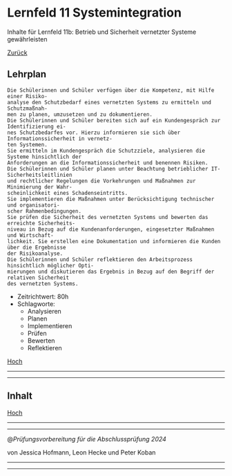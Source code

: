 # Lernfeld 11 Systemintegration

Inhalte für Lernfeld 11b: Betrieb und Sicherheit vernetzter Systeme gewährleisten

[Zurück](/README.md)

## Lehrplan

```Text
Die Schülerinnen und Schüler verfügen über die Kompetenz, mit Hilfe einer Risiko-
analyse den Schutzbedarf eines vernetzten Systems zu ermitteln und Schutzmaßnah-
men zu planen, umzusetzen und zu dokumentieren.
Die Schülerinnen und Schüler bereiten sich auf ein Kundengespräch zur Identifizierung ei-
nes Schutzbedarfes vor. Hierzu informieren sie sich über Informationssicherheit in vernetz-
ten Systemen.
Sie ermitteln im Kundengespräch die Schutzziele, analysieren die Systeme hinsichtlich der
Anforderungen an die Informationssicherheit und benennen Risiken.
Die Schülerinnen und Schüler planen unter Beachtung betrieblicher IT-Sicherheitsleitlinien
und rechtlicher Regelungen die Vorkehrungen und Maßnahmen zur Minimierung der Wahr-
scheinlichkeit eines Schadenseintritts.
Sie implementieren die Maßnahmen unter Berücksichtigung technischer und organisatori-
scher Rahmenbedingungen.
Sie prüfen die Sicherheit des vernetzten Systems und bewerten das erreichte Sicherheits-
niveau in Bezug auf die Kundenanforderungen, eingesetzter Maßnahmen und Wirtschaft-
lichkeit. Sie erstellen eine Dokumentation und informieren die Kunden über die Ergebnisse
der Risikoanalyse.
Die Schülerinnen und Schüler reflektieren den Arbeitsprozess hinsichtlich möglicher Opti-
mierungen und diskutieren das Ergebnis in Bezug auf den Begriff der relativen Sicherheit
des vernetzten Systems.
```

- Zeitrichtwert: 80h
- Schlagworte:
  - Analysieren
  - Planen
  - Implementieren
  - Prüfen
  - Bewerten
  - Reflektieren

[Hoch](#lernfeld-11-systemintegration)

---
---

## Inhalt

[Hoch](#lernfeld-11-systemintegration)

---
---

@_Prüfungsvorbereitung für die Abschlussprüfung 2024_

von Jessica Hofmann, Leon Hecke und Peter Koban

---
---
